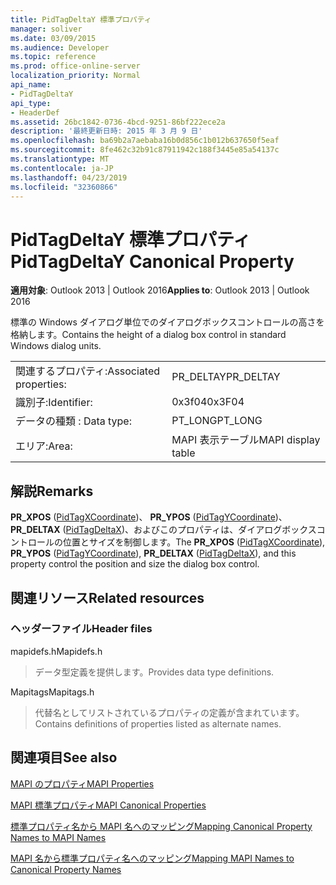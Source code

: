 ```yaml
---
title: PidTagDeltaY 標準プロパティ
manager: soliver
ms.date: 03/09/2015
ms.audience: Developer
ms.topic: reference
ms.prod: office-online-server
localization_priority: Normal
api_name:
- PidTagDeltaY
api_type:
- HeaderDef
ms.assetid: 26bc1842-0736-4bcd-9251-86bf222ece2a
description: '最終更新日時: 2015 年 3 月 9 日'
ms.openlocfilehash: ba69b2a7aebaba16b0d856c1b012b637650f5eaf
ms.sourcegitcommit: 8fe462c32b91c87911942c188f3445e85a54137c
ms.translationtype: MT
ms.contentlocale: ja-JP
ms.lasthandoff: 04/23/2019
ms.locfileid: "32360866"
---
```

# <a name="pidtagdeltay-canonical-property"></a><span data-ttu-id="dcec5-103">PidTagDeltaY 標準プロパティ</span><span class="sxs-lookup"><span data-stu-id="dcec5-103">PidTagDeltaY Canonical Property</span></span>

  
  
<span data-ttu-id="dcec5-104">**適用対象**: Outlook 2013 | Outlook 2016</span><span class="sxs-lookup"><span data-stu-id="dcec5-104">**Applies to**: Outlook 2013 | Outlook 2016</span></span> 
  
<span data-ttu-id="dcec5-105">標準の Windows ダイアログ単位でのダイアログボックスコントロールの高さを格納します。</span><span class="sxs-lookup"><span data-stu-id="dcec5-105">Contains the height of a dialog box control in standard Windows dialog units.</span></span> 
  
|||
|:-----|:-----|
|<span data-ttu-id="dcec5-106">関連するプロパティ:</span><span class="sxs-lookup"><span data-stu-id="dcec5-106">Associated properties:</span></span>  <br/> |<span data-ttu-id="dcec5-107">PR_DELTAY</span><span class="sxs-lookup"><span data-stu-id="dcec5-107">PR_DELTAY</span></span>  <br/> |
|<span data-ttu-id="dcec5-108">識別子:</span><span class="sxs-lookup"><span data-stu-id="dcec5-108">Identifier:</span></span>  <br/> |<span data-ttu-id="dcec5-109">0x3f04</span><span class="sxs-lookup"><span data-stu-id="dcec5-109">0x3F04</span></span>  <br/> |
|<span data-ttu-id="dcec5-110">データの種類 : </span><span class="sxs-lookup"><span data-stu-id="dcec5-110">Data type:</span></span>  <br/> |<span data-ttu-id="dcec5-111">PT_LONG</span><span class="sxs-lookup"><span data-stu-id="dcec5-111">PT_LONG</span></span>  <br/> |
|<span data-ttu-id="dcec5-112">エリア:</span><span class="sxs-lookup"><span data-stu-id="dcec5-112">Area:</span></span>  <br/> |<span data-ttu-id="dcec5-113">MAPI 表示テーブル</span><span class="sxs-lookup"><span data-stu-id="dcec5-113">MAPI display table</span></span>  <br/> |
   
## <a name="remarks"></a><span data-ttu-id="dcec5-114">解説</span><span class="sxs-lookup"><span data-stu-id="dcec5-114">Remarks</span></span>

<span data-ttu-id="dcec5-115">**PR_XPOS** ([PidTagXCoordinate](pidtagxcoordinate-canonical-property.md))、 **PR_YPOS** ([PidTagYCoordinate](pidtagycoordinate-canonical-property.md))、 **PR_DELTAX** ([PidTagDeltaX](pidtagdeltax-canonical-property.md))、およびこのプロパティは、ダイアログボックスコントロールの位置とサイズを制御します。</span><span class="sxs-lookup"><span data-stu-id="dcec5-115">The **PR_XPOS** ([PidTagXCoordinate](pidtagxcoordinate-canonical-property.md)), **PR_YPOS** ([PidTagYCoordinate](pidtagycoordinate-canonical-property.md)), **PR_DELTAX** ([PidTagDeltaX](pidtagdeltax-canonical-property.md)), and this property control the position and size the dialog box control.</span></span> 
  
## <a name="related-resources"></a><span data-ttu-id="dcec5-116">関連リソース</span><span class="sxs-lookup"><span data-stu-id="dcec5-116">Related resources</span></span>

### <a name="header-files"></a><span data-ttu-id="dcec5-117">ヘッダーファイル</span><span class="sxs-lookup"><span data-stu-id="dcec5-117">Header files</span></span>

<span data-ttu-id="dcec5-118">mapidefs.h</span><span class="sxs-lookup"><span data-stu-id="dcec5-118">Mapidefs.h</span></span>
  
> <span data-ttu-id="dcec5-119">データ型定義を提供します。</span><span class="sxs-lookup"><span data-stu-id="dcec5-119">Provides data type definitions.</span></span>
    
<span data-ttu-id="dcec5-120">Mapitags</span><span class="sxs-lookup"><span data-stu-id="dcec5-120">Mapitags.h</span></span>
  
> <span data-ttu-id="dcec5-121">代替名としてリストされているプロパティの定義が含まれています。</span><span class="sxs-lookup"><span data-stu-id="dcec5-121">Contains definitions of properties listed as alternate names.</span></span>
    
## <a name="see-also"></a><span data-ttu-id="dcec5-122">関連項目</span><span class="sxs-lookup"><span data-stu-id="dcec5-122">See also</span></span>



[<span data-ttu-id="dcec5-123">MAPI のプロパティ</span><span class="sxs-lookup"><span data-stu-id="dcec5-123">MAPI Properties</span></span>](mapi-properties.md)
  
[<span data-ttu-id="dcec5-124">MAPI 標準プロパティ</span><span class="sxs-lookup"><span data-stu-id="dcec5-124">MAPI Canonical Properties</span></span>](mapi-canonical-properties.md)
  
[<span data-ttu-id="dcec5-125">標準プロパティ名から MAPI 名へのマッピング</span><span class="sxs-lookup"><span data-stu-id="dcec5-125">Mapping Canonical Property Names to MAPI Names</span></span>](mapping-canonical-property-names-to-mapi-names.md)
  
[<span data-ttu-id="dcec5-126">MAPI 名から標準プロパティ名へのマッピング</span><span class="sxs-lookup"><span data-stu-id="dcec5-126">Mapping MAPI Names to Canonical Property Names</span></span>](mapping-mapi-names-to-canonical-property-names.md)

